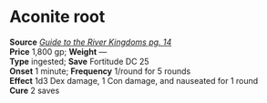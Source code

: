 # Aconite root

**Source** [_Guide to the River Kingdoms pg. 14_](http://paizo.com/store/downloads/pathfinder/pathfinderChronicles/pathfinderRPG/v5748btpy8d50)  
**Price** 1,800 gp; **Weight** —  
**Type** ingested; **Save** Fortitude DC 25  
**Onset** 1 minute; **Frequency** 1/round for 5 rounds  
**Effect** 1d3 Dex damage, 1 Con damage, and nauseated for 1 round  
**Cure** 2 saves